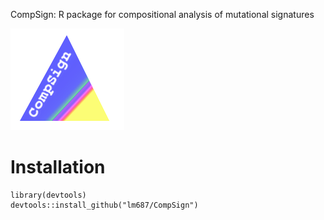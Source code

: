 CompSign: R package for compositional analysis of mutational signatures

![Alt text](logo.png "")

# Installation

    library(devtools)
    devtools::install_github("lm687/CompSign")
